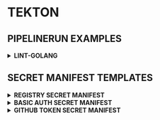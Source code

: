 # TEKTON

## PIPELINERUN EXAMPLES

<details><summary><b>LINT-GOLANG</b></summary>

```yaml
---
apiVersion: tekton.dev/v1
kind: PipelineRun
metadata:
  name: lint-scaffolder-cli-1
spec:
  pipelineRef:
    name: lint-golang-module
  workspaces:
    - name: source
      volumeClaimTemplate:
        spec:
          storageClassName: longhorn
          accessModes:
            - ReadWriteMany
          resources:
            requests:
              storage: 1Gi
    - name: secrets
      csi:
        driver: 'secrets-store.csi.k8s.io'
        readOnly: true
        volumeAttributes:
          secretProviderClass: vault-git-creds
    - name: basic-auth
      csi:
        driver: 'secrets-store.csi.k8s.io'
        readOnly: true
        volumeAttributes:
          secretProviderClass: vault-git-creds
  params:
    - name: gitRepoUrl
      value: https://github.<ENT>.com/<USERNAME>/scaffolder.git
    - name: gitRevision
      value: main
    - name: gitWorkspaceSubdirectory
      value: scaffolder
    - name: golintImage
      value: docker.io/golangci/golangci-lint:v1.54-alpine
```

</details>

## SECRET MANIFEST TEMPLATES

<details><summary><b>REGISTRY SECRET MANIFEST</b></summary>

```yaml
apiVersion: v1
data:
  config.json: <$(cat .docker/config.json | base64 -w 0)>
kind: Secret
metadata:
  name: acr
type: Opaque
```

</details>

<details><summary><b>BASIC AUTH SECRET MANIFEST</b></summary>

```yaml
kind: Secret
apiVersion: v1
metadata:
  name: basic
type: Opaque
stringData:
  .gitconfig: |
    [url "https://<USERNAME>:<TOKEN>@github.<ENT>.com"]
        insteadOf = https://github.<ENT>.com
    [user]
        name = Patrick Hermann
        email = patrick.hermann@sva.de
  .git-credentials: |
    https://<USERNAME>:<TOKEN>@github.<ENT>.com
```

</details>

<details><summary><b>GITHUB TOKEN SECRET MANIFEST</b></summary>

```yaml
kind: Secret
apiVersion: v1
metadata:
  name: github-token
stringData:
  token: <TOKEN>
```

</details>
